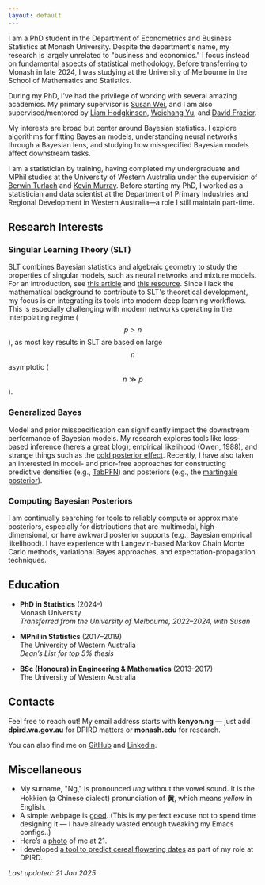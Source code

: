 ```yaml
---
layout: default
---
```


I am a PhD student in the Department of Econometrics and Business Statistics at
Monash University. Despite the department's name, my research is largely
unrelated to "business and economics." I focus instead on fundamental aspects
of statistical methodology. Before transferring to Monash in late 2024, I was
studying at the University of Melbourne in the School of Mathematics and
Statistics.

During my PhD, I’ve had the privilege of working with several amazing academics.
My primary supervisor is [Susan Wei](https://www.suswei.com/), and I am also
supervised/mentored by [Liam Hodgkinson](https://www.liamhodgkinson.com/),
[Weichang Yu](https://sites.google.com/view/weichangyu/about), and [David
Frazier](https://dtfrazier.netlify.app/).

My interests are broad but center around Bayesian statistics. I explore
algorithms for fitting Bayesian models, understanding neural networks through a
Bayesian lens, and studying how misspecified Bayesian models affect downstream
tasks.

I am a statistician by training, having completed my undergraduate and MPhil
studies at the University of Western Australia under the supervision of [Berwin
Turlach](https://staffhome.ecm.uwa.edu.au/~00043886/) and [Kevin
Murray](https://research-repository.uwa.edu.au/en/persons/kevin-murray). Before
starting my PhD, I worked as a statistician and data scientist at the Department
of Primary Industries and Regional Development in Western Australia—a role I
still maintain part-time.


## Research Interests

### Singular Learning Theory (SLT)
SLT combines Bayesian statistics and algebraic geometry to study the properties
of singular models, such as neural networks and mixture models. For an
introduction, see [this
article](https://www.lesswrong.com/posts/xRWsfGfvDAjRWXcnG/dslt-0-distilling-singular-learning-theory)
and [this
resource](https://sites.google.com/view/sumiowatanabe/home/singular-learning-theory).
Since I lack the mathematical background to contribute to SLT's theoretical
development, my focus is on integrating its tools into modern deep learning
workflows. This is especially challenging with modern networks operating in the
interpolating regime ($$p > n$$), as most key results in SLT are based on large
$$n$$ asymptotic ($$n \gg p$$).


### Generalized Bayes
Model and prior misspecification can significantly impact the downstream
performance of Bayesian models. My research explores tools like loss-based
inference (here’s a great
[blog](http://www.lorenzopacchiardi.me/blog/2021/generalizedBayes/)), empirical
likelihood (Owen, 1988), and strange things such as the [cold posterior
effect](https://arxiv.org/abs/2002.02405). Recently, I have also taken an
interested in model- and prior-free approaches for constructing predictive
densities (e.g., [TabPFN](https://arxiv.org/abs/2112.10510)) and posteriors
(e.g., the [martingale posterior](https://arxiv.org/abs/2103.15671)).


### Computing Bayesian Posteriors
I am continually searching for tools to reliably compute or approximate
posteriors, especially for distributions that are multimodal, high-dimensional,
or have awkward posterior supports (e.g., Bayesian empirical likelihood). I have
experience with Langevin-based Markov Chain Monte Carlo methods, variational
Bayes approaches, and expectation-propagation techniques.




## Education

- **PhD in Statistics** (2024–)  
  Monash University  
  *Transferred from the University of Melbourne, 2022–2024, with Susan*  

- **MPhil in Statistics** (2017–2019)  
  The University of Western Australia  
  *Dean’s List for top 5% thesis*  

- **BSc (Honours) in Engineering & Mathematics** (2013–2017)  
  The University of Western Australia  


## Contacts  

Feel free to reach out! My email address starts with **kenyon.ng** — just add **dpird.wa.gov.au** for DPIRD matters or **monash.edu** for research.  

You can also find me on [GitHub](https://github.com/weiyaw) and [LinkedIn](https://www.linkedin.com/in/kenyon-ng).  


## Miscellaneous  

- My surname, "Ng," is pronounced *ung* without the vowel sound. It is the
  Hokkien (a Chinese dialect) pronunciation of **黄**, which means *yellow* in
  English.
- A simple webpage is [good](https://motherfuckingwebsite.com). (This is my
  perfect excuse not to spend time designing it — I have already wasted enough
  tweaking my Emacs configs..)
- Here’s a [photo](./profile.png) of me at 21.
- I developed [a tool to predict cereal flowering dates](https://fp.dpird.app/)
  as part of my role at DPIRD.
  
*Last updated: 21 Jan 2025*




<script type="text/javascript" async
  src="https://cdn.jsdelivr.net/npm/mathjax@3/es5/tex-chtml.js"> </script>
